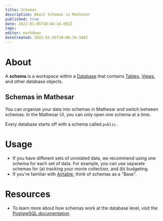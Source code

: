 ```yaml
---
title: Schemas
description: About Schemas in Mathesar
published: true
date: 2022-01-05T18:44:24.601Z
tags: 
editor: markdown
dateCreated: 2022-01-05T18:08:34.584Z
---
```


# About

A **schema** is a workspace within a [Database](/product/concepts/databases) that contains [Tables](/product/concepts/tables), [Views](/product/concepts/views), and other database objects. 

## Schemas in Mathesar
You can organize your data into schemas in Mathesar and switch between schemas. In the Mathesar UI, you can only open one schema at a time.

Every database starts off with a schema called `public`.

# Usage
- If you have different sets of unrelated data, we recommend using one schema for each set of data. For example, you can use separate schemas for (a) tracking your movie collection, and (b) budgeting.
- If you're familiar with [Airtable](https://airtable.com/), think of schemas as a "Base". 

# Resources
- To learn more about how schemas work at the database level, visit the [PostgreSQL documentation](https://www.postgresql.org/docs/current/ddl-schemas.html).